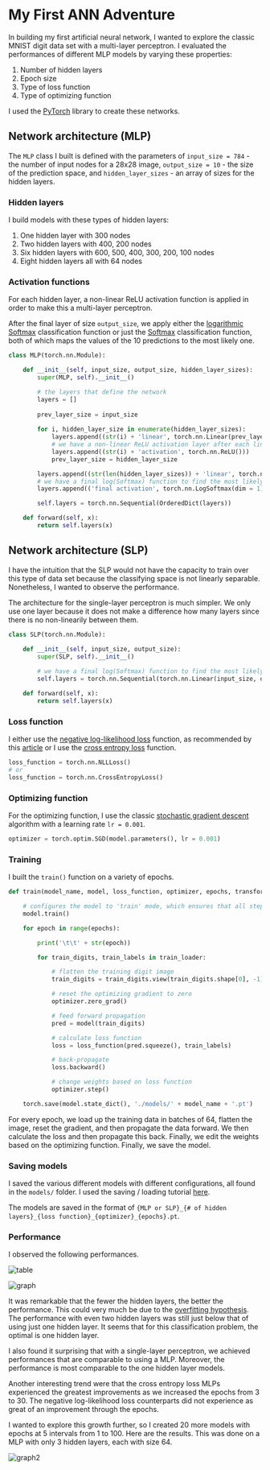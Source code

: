 # My First ANN Adventure

In building my first artificial neural network, I wanted to explore the classic MNIST digit data set with a multi-layer perceptron. I evaluated the performances of different MLP models by varying these properties:

1. Number of hidden layers
2. Epoch size
3. Type of loss function
4. Type of optimizing function

I used the [PyTorch](https://pytorch.org/) library to create these networks.

## Network architecture (MLP)

The `MLP` class I built is defined with the parameters of `input_size = 784` - the number of input nodes for a 28x28 image, `output_size = 10` - the size of the prediction space, and `hidden_layer_sizes` - an array of sizes for the hidden layers.

### Hidden layers

I build models with these types of hidden layers:

1. One hidden layer with 300 nodes
2. Two hidden layers with 400, 200 nodes
3. Six hidden layers with 600, 500, 400, 300, 200, 100 nodes
4. Eight hidden layers all with 64 nodes

### Activation functions

For each hidden layer, a non-linear ReLU activation function is applied in order to make this a multi-layer perceptron.

After the final layer of size `output_size`, we apply either the [logarithmic Softmax](https://pytorch.org/docs/stable/_modules/torch/nn/modules/activation.html#LogSoftmax) classification function or just the [Softmax](https://pytorch.org/docs/stable/_modules/torch/nn/modules/activation.html#Softmax) classification function, both of which maps the values of the 10 predictions to the most likely one.

```python
class MLP(torch.nn.Module):

    def __init__(self, input_size, output_size, hidden_layer_sizes):
        super(MLP, self).__init__()

        # the layers that define the network
        layers = []
        
        prev_layer_size = input_size
        
        for i, hidden_layer_size in enumerate(hidden_layer_sizes):
            layers.append((str(i) + 'linear', torch.nn.Linear(prev_layer_size, hidden_layer_size)))
            # we have a non-linear ReLU activation layer after each linear
            layers.append((str(i) + 'activation', torch.nn.ReLU()))
            prev_layer_size = hidden_layer_size

        layers.append((str(len(hidden_layer_sizes)) + 'linear', torch.nn.Linear(prev_layer_size, output_size)))
        # we have a final log(Softmax) function to find the most likely prediction in the last layer
        layers.append(('final activation', torch.nn.LogSoftmax(dim = 1)))

        self.layers = torch.nn.Sequential(OrderedDict(layers))

    def forward(self, x):
        return self.layers(x)
```

## Network architecture (SLP)

I have the intuition that the SLP would not have the capacity to train over this type of data set because the classifying space is not linearly separable. Nonetheless, I wanted to observe the performance.

The architecture for the single-layer perceptron is much simpler. We only use one layer because it does not make a difference how many layers since there is no non-linearily between them.

```python
class SLP(torch.nn.Module):

    def __init__(self, input_size, output_size):
        super(SLP, self).__init__()
        
        # we have a final log(Softmax) function to find the most likely prediction in the last layer
        self.layers = torch.nn.Sequential(torch.nn.Linear(input_size, output_size), torch.nn.LogSoftmax(dim = 1))

    def forward(self, x):
        return self.layers(x)
 ```

### Loss function

I either use the [negative log-likelihood loss](https://pytorch.org/docs/stable/nn.html#nllloss) function, as recommended by this [article](https://towardsdatascience.com/handwritten-digit-mnist-pytorch-977b5338e627) or I use the [cross entropy loss](https://pytorch.org/docs/stable/_modules/torch/nn/modules/loss.html#CrossEntropyLoss) function.

```python
loss_function = torch.nn.NLLLoss()
# or
loss_function = torch.nn.CrossEntropyLoss()
```

### Optimizing function

For the optimizing function, I use the classic [stochastic gradient descent](https://pytorch.org/docs/stable/_modules/torch/optim/sgd.html) algorithm with a learning rate `lr = 0.001`.

```python
optimizer = torch.optim.SGD(model.parameters(), lr = 0.001)
```

### Training

I built the `train()` function on a variety of epochs.

```python
def train(model_name, model, loss_function, optimizer, epochs, transform, train_data, train_loader):

    # configures the model to 'train' mode, which ensures that all steps are recorded for back propagation
    model.train()

    for epoch in range(epochs):

        print('\t\t' + str(epoch))

        for train_digits, train_labels in train_loader:

            # flatten the training digit image
            train_digits = train_digits.view(train_digits.shape[0], -1)

            # reset the optimizing gradient to zero
            optimizer.zero_grad()

            # feed forward propagation
            pred = model(train_digits)

            # calculate loss function
            loss = loss_function(pred.squeeze(), train_labels)

            # back-propagate
            loss.backward()

            # change weights based on loss function
            optimizer.step()

    torch.save(model.state_dict(), './models/' + model_name + '.pt')
```

For every epoch, we load up the training data in batches of 64, flatten the image, reset the gradient, and then propagate the data forward. We then calculate the loss and then propagate this back. Finally, we edit the weights based on the optimizing function. Finally, we save the model.

### Saving models

I saved the various different models with different configurations, all found in the `models/` folder. I used the saving / loading tutorial [here](https://pytorch.org/tutorials/beginner/saving_loading_models.html).

The models are saved in the format of `{MLP or SLP}_{# of hidden layers}_{loss function}_{optimizer}_{epochs}.pt`.

### Performance

I observed the following performances.

![table](https://github.com/ziruihao/ml/blob/master/outcome/table.png "Table")


![graph](https://github.com/ziruihao/ml/blob/master/outcome/graph.png "Graph")

It was remarkable that the fewer the hidden layers, the better the performance. This could very much be due to the [overfitting hypothesis](https://stats.stackexchange.com/questions/338255/what-is-effect-of-increasing-number-of-hidden-layers-in-a-feed-forward-nn). The performance with even two hidden layers was still just below that of using just one hidden layer. It seems that for this classification problem, the optimal is one hidden layer.

I also found it surprising that with a single-layer perceptron, we achieved performances that are comparable to using a MLP. Moreover, the performance is most comparable to the one hidden layer models.

Another interesting trend were that the cross entropy loss MLPs experienced the greatest improvements as we increased the epochs from 3 to 30. The negative log-likelihood loss counterparts did not experience as great of an improvement through the epochs.

I wanted to explore this growth further, so I created 20 more models with epochs at 5 intervals from 1 to 100. Here are the results. This was done on a MLP with only 3 hidden layers, each with size 64.

![graph2](https://github.com/ziruihao/ml/blob/master/outcome/graph2.png "Graph2")
